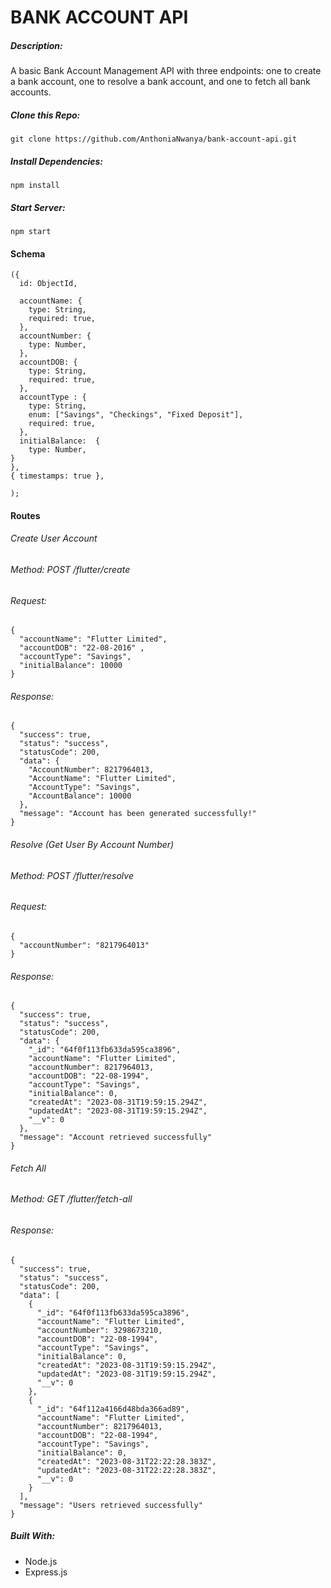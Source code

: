 # BANK ACCOUNT API

##### Description:
 A basic Bank Account Management API with three endpoints: one to create a bank account, one to resolve a bank account, and one to fetch all bank accounts.
 
##### Clone this Repo:

`git clone https://github.com/AnthoniaNwanya/bank-account-api.git`

##### Install Dependencies:

`npm install`

##### Start Server:

`npm start`

#### Schema
```
({
  id: ObjectId,

  accountName: {
    type: String,
    required: true,
  },
  accountNumber: {
    type: Number,
  },
  accountDOB: {
    type: String,
    required: true,
  },
  accountType : {
    type: String,
    enum: ["Savings", "Checkings", "Fixed Deposit"],
    required: true,
  },
  initialBalance:  {
    type: Number,
}
},
{ timestamps: true },

);
```

#### Routes

###### Create User Account

###### Method: POST /flutter/create

###### Request:

```
{
  "accountName": "Flutter Limited", 
  "accountDOB": "22-08-2016" , 
  "accountType": "Savings", 
  "initialBalance": 10000
}
```

###### Response:

```
{
  "success": true,
  "status": "success",
  "statusCode": 200,
  "data": {
    "AccountNumber": 8217964013,
    "AccountName": "Flutter Limited",
    "AccountType": "Savings",
    "AccountBalance": 10000
  },
  "message": "Account has been generated successfully!"
}

```

###### Resolve (Get User By Account Number)

###### Method: POST /flutter/resolve

###### Request:

```
{
  "accountNumber": "8217964013"
}
```

###### Response:

```
{
  "success": true,
  "status": "success",
  "statusCode": 200,
  "data": {
    "_id": "64f0f113fb633da595ca3896",
    "accountName": "Flutter Limited",
    "accountNumber": 8217964013,
    "accountDOB": "22-08-1994",
    "accountType": "Savings",
    "initialBalance": 0,
    "createdAt": "2023-08-31T19:59:15.294Z",
    "updatedAt": "2023-08-31T19:59:15.294Z",
    "__v": 0
  },
  "message": "Account retrieved successfully"
}
```

###### Fetch All

###### Method: GET /flutter/fetch-all

###### Response:

```
{
  "success": true,
  "status": "success",
  "statusCode": 200,
  "data": [
    {
      "_id": "64f0f113fb633da595ca3896",
      "accountName": "Flutter Limited",
      "accountNumber": 3298673210,
      "accountDOB": "22-08-1994",
      "accountType": "Savings",
      "initialBalance": 0,
      "createdAt": "2023-08-31T19:59:15.294Z",
      "updatedAt": "2023-08-31T19:59:15.294Z",
      "__v": 0
    },
    {
      "_id": "64f112a4166d48bda366ad89",
      "accountName": "Flutter Limited",
      "accountNumber": 8217964013,
      "accountDOB": "22-08-1994",
      "accountType": "Savings",
      "initialBalance": 0,
      "createdAt": "2023-08-31T22:22:28.383Z",
      "updatedAt": "2023-08-31T22:22:28.383Z",
      "__v": 0
    }
  ],
  "message": "Users retrieved successfully"
}
```


##### Built With:
- Node.js
- Express.js
````

